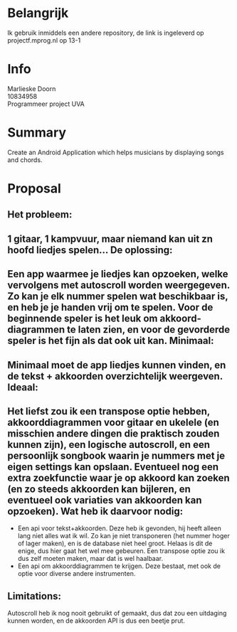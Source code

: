 # Belangrijk
Ik gebruik inmiddels een andere repository, de link is ingeleverd op projectf.mprog.nl op 13-1




# Info
Marlieske Doorn  
10834958  
Programmeer project UVA
# Summary
Create an Android Application which helps musicians by displaying songs and chords.
# Proposal
Het probleem: 
------------------
1 gitaar, 1 kampvuur, maar niemand kan uit zn hoofd liedjes spelen…
De oplossing: 
------------------
Een app waarmee je liedjes kan opzoeken, welke vervolgens met autoscroll worden weergegeven. Zo kan je elk nummer spelen wat beschikbaar is, en heb je je handen vrij om te spelen. Voor de beginnende speler is het leuk om akkoord-diagrammen te laten zien, en voor de gevorderde speler is het fijn als dat ook uit kan. 
Minimaal: 
------------------
Minimaal moet de app liedjes kunnen vinden, en de tekst + akkoorden overzichtelijk weergeven. 
Ideaal:
------------------
Het liefst zou ik een transpose optie hebben, akkoorddiagrammen voor gitaar en ukelele (en misschien andere dingen die praktisch zouden kunnen zijn), een logische autoscroll, en een persoonlijk songbook waarin je nummers met je eigen settings kan opslaan. Eventueel nog een extra zoekfunctie waar je op akkoord kan zoeken (en zo steeds akkoorden kan bijleren, en eventueel ook variaties van akkoorden kan opzoeken).
Wat heb ik daarvoor nodig:
------------------
- Een api voor tekst+akkoorden.
  Deze heb ik gevonden, hij heeft alleen lang niet alles wat ik wil. Zo kan je niet transponeren (het nummer hoger of lager maken), en is de database niet heel groot. Helaas is dit de enige, dus hier gaat het wel mee gebeuren. Een transpose optie zou ik dus zelf moeten maken, maar dat is wel haalbaar.
- Een api om akkoorddiagrammen te krijgen.
	Deze bestaat, met ook de optie voor diverse andere instrumenten.


Limitations:
------------------
Autoscroll heb ik nog nooit gebruikt of gemaakt, dus dat zou een uitdaging kunnen worden, en de akkoorden API is dus een beetje prut. 
